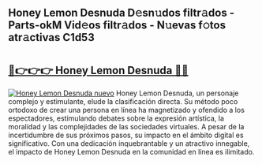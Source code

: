 ## Honey Lemon Desnuda D𝚎sn𝚞dos filtr𝚊dos - Parts-okM Vid𝚎os filtr𝚊dos - N𝚞evas f𝚘tos atr𝚊ctivas C1d53

# <h2><a href="http://mbbfm09.tromn.icu/?c=Honey+Lemon+Desnuda">🔗👉👉👉 Honey Lemon Desnuda 🔗🔗</a></h2>

[![Honey Lemon Desnuda nuevo](https://i.imgur.com/pEAQMta.gif)](http://mbbfm09.tromn.icu/?c=Honey+Lemon+Desnuda)
Honey Lemon Desnuda, un personaje complejo y estimulante, elude la clasificación directa. Su método poco ortodoxo de crear una persona en línea ha magnetizado y ofendido a los espectadores, estimulando debates sobre la expresión artística, la moralidad y las complejidades de las sociedades virtuales. A pesar de la incertidumbre de sus próximos pasos, su impacto en el ámbito digital es significativo. Con una dedicación inquebrantable y un atractivo innegable, el impacto de Honey Lemon Desnuda en la comunidad en línea es ilimitado.
